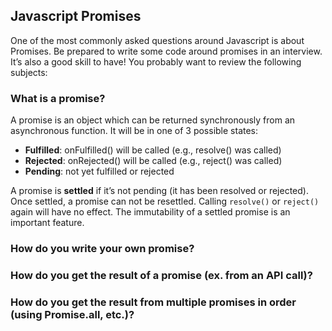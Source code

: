 ## Javascript Promises
One of the most commonly asked questions around Javascript is about Promises. Be prepared to write some code around promises in an interview. It’s also a good skill to have! You probably
want to review the following subjects:

### What is a promise?
A promise is an object which can be returned synchronously from an asynchronous function. It will be in one of 3 possible states:
* **Fulfilled**: onFulfilled() will be called (e.g., resolve() was called)
* **Rejected**: onRejected() will be called (e.g., reject() was called)
* **Pending**: not yet fulfilled or rejected

A promise is **settled** if it’s not pending (it has been resolved or rejected). Once settled, a promise can not be resettled. Calling `resolve()` or `reject()` again will have no effect. The immutability of a settled promise is an important feature.



### How do you write your own promise?
### How do you get the result of a promise (ex. from an API call)?
### How do you get the result from multiple promises in order (using Promise.all, etc.)?

